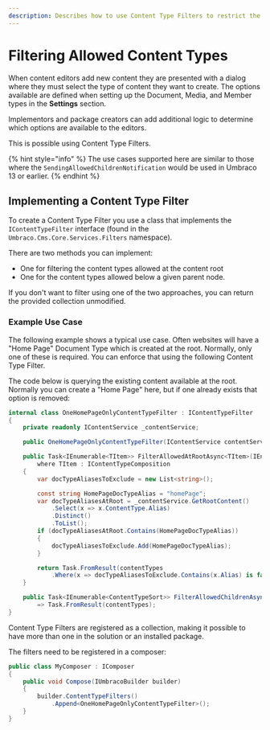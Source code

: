 ```yaml
---
description: Describes how to use Content Type Filters to restrict the allowed content options available to editors.
---
```


# Filtering Allowed Content Types

When content editors add new content they are presented with a dialog where they must select the type of content they want to create. The options available are defined when setting up the Document, Media, and Member types in the **Settings** section.

Implementors and package creators can add additional logic to determine which options are available to the editors.

This is possible using Content Type Filters.

{% hint style="info" %}
The use cases supported here are similar to those where the `SendingAllowedChildrenNotification` would be used in Umbraco 13 or earlier.
{% endhint %}

## Implementing a Content Type Filter

To create a Content Type Filter you use a class that implements the `IContentTypeFilter` interface (found in the `Umbraco.Cms.Core.Services.Filters` namespace).

There are two methods you can implement:

* One for filtering the content types allowed at the content root
* One for the content types allowed below a given parent node.

If you don't want to filter using one of the two approaches, you can return the provided collection unmodified.

### Example Use Case

The following example shows a typical use case. Often websites will have a "Home Page" Document Type which is created at the root. Normally, only one of these is required. You can enforce that using the following Content Type Filter.

The code below is querying the existing content available at the root. Normally you can create a "Home Page" here, but if one already exists that option is removed:

```csharp
internal class OneHomePageOnlyContentTypeFilter : IContentTypeFilter
{
    private readonly IContentService _contentService;

    public OneHomePageOnlyContentTypeFilter(IContentService contentService) => _contentService = contentService;

    public Task<IEnumerable<TItem>> FilterAllowedAtRootAsync<TItem>(IEnumerable<TItem> contentTypes)
        where TItem : IContentTypeComposition
    {
        var docTypeAliasesToExclude = new List<string>();

        const string HomePageDocTypeAlias = "homePage";
        var docTypeAliasesAtRoot = _contentService.GetRootContent()
            .Select(x => x.ContentType.Alias)
            .Distinct()
            .ToList();
        if (docTypeAliasesAtRoot.Contains(HomePageDocTypeAlias))
        {
            docTypeAliasesToExclude.Add(HomePageDocTypeAlias);
        }

        return Task.FromResult(contentTypes
            .Where(x => docTypeAliasesToExclude.Contains(x.Alias) is false));
    }

    public Task<IEnumerable<ContentTypeSort>> FilterAllowedChildrenAsync(IEnumerable<ContentTypeSort> contentTypes, Guid parentKey)
        => Task.FromResult(contentTypes);
}
```

Content Type Filters are registered as a collection, making it possible to have more than one in the solution or an installed package.

The filters need to be registered in a composer:

```csharp
public class MyComposer : IComposer
{
    public void Compose(IUmbracoBuilder builder)
    {
        builder.ContentTypeFilters()
            .Append<OneHomePageOnlyContentTypeFilter>();
    }
}
```
